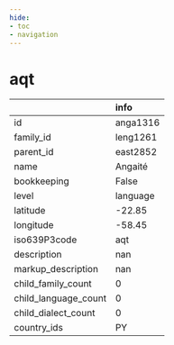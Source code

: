 ```yaml
---
hide:
- toc
- navigation
---
```

# aqt
|                      | info     |
|:---------------------|:---------|
| id                   | anga1316 |
| family_id            | leng1261 |
| parent_id            | east2852 |
| name                 | Angaité  |
| bookkeeping          | False    |
| level                | language |
| latitude             | -22.85   |
| longitude            | -58.45   |
| iso639P3code         | aqt      |
| description          | nan      |
| markup_description   | nan      |
| child_family_count   | 0        |
| child_language_count | 0        |
| child_dialect_count  | 0        |
| country_ids          | PY       |